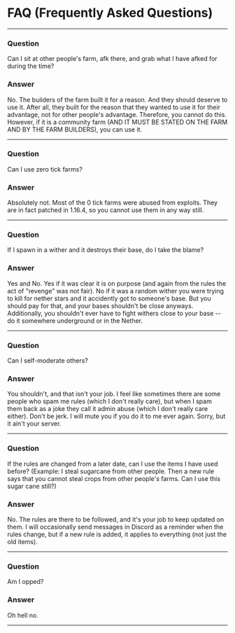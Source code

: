 # FAQ (Frequently Asked Questions)

---

### Question
Can I sit at other people's farm, afk there, and grab what I have afked for during the time?

### Answer
No. The builders of the farm built it for a reason. And they should deserve to use it. After all, they built for the reason
that they wanted to use it for their advantage, not for other people's advantage. Therefore, you cannot do this. However,
if it is a community farm (AND IT MUST BE STATED ON THE FARM AND BY THE FARM BUILDERS), you can use it.

---

### Question
Can I use zero tick farms?

### Answer
Absolutely not. Most of the 0 tick farms were abused from exploits. They are in fact patched in 1.16.4, so you cannot use them
in any way still.

---

### Question
If I spawn in a wither and it destroys their base, do I take the blame?

### Answer
Yes and No. Yes if it was clear it is on purpose (and again from the rules the act of "revenge" was not fair). No if it was a
random wither you were trying to kill for nether stars and it accidently got to someone's base. But you should pay for that,
and your bases shouldn't be close anyways. Additionally, you shouldn't ever have to fight withers close to your base -- do it
somewhere underground or in the Nether.

---

### Question
Can I self-moderate others?

### Answer
You shouldn't, and that isn't your job. I feel like sometimes there are some people who spam me rules (which I don't really care),
but when I spam them back as a joke they call it admin abuse (which I don't really care either). Don't be jerk. I will mute you if
you do it to me ever again. Sorry, but it ain't your server. 

---

### Question
If the rules are changed from a later date, can I use the items I have used before? (Example: I steal sugarcane from other people. 
Then a new rule says that you cannot steal crops from other people's farms. Can I use this sugar cane still?)

### Answer
No. The rules are there to be followed, and it's your job to keep updated on them. I will occasionally send messages in Discord
as a reminder when the rules change, but if a new rule is added, it applies to everything (not just the old items).

---

### Question
Am I opped?

### Answer
Oh hell no. 

---


